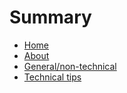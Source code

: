 # Summary

- [Home](./index.md)
- [About](./about.md)
- [General/non-technical](./general.md)
- [Technical tips](./technical.md)
